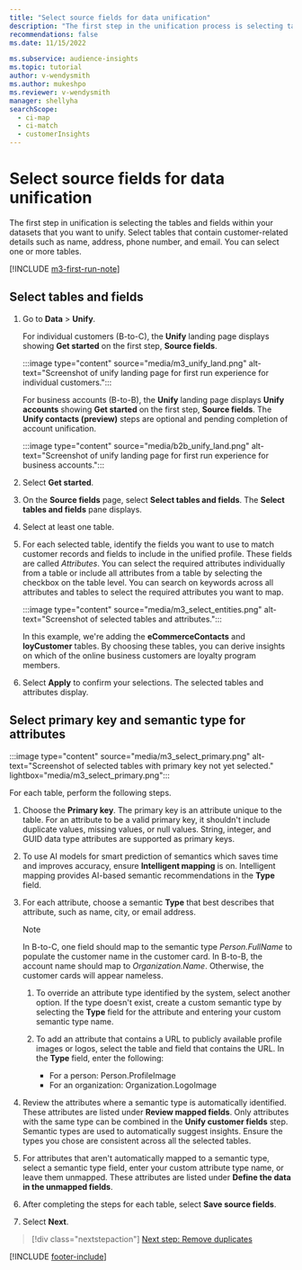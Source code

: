 ```yaml
---
title: "Select source fields for data unification"
description: "The first step in the unification process is selecting tables, attributes, primary keys, and semantic types to map data to the unified customer profile."
recommendations: false
ms.date: 11/15/2022

ms.subservice: audience-insights
ms.topic: tutorial
author: v-wendysmith
ms.author: mukeshpo
ms.reviewer: v-wendysmith
manager: shellyha
searchScope: 
  - ci-map
  - ci-match
  - customerInsights
---
```


# Select source fields for data unification

The first step in unification is selecting the tables and fields within your datasets that you want to unify. Select tables that contain customer-related details such as name, address, phone number, and email. You can select one or more tables.

[!INCLUDE [m3-first-run-note](includes/m3-first-run-note.md)]

## Select tables and fields

1. Go to **Data** > **Unify**.

   For individual customers (B-to-C), the **Unify** landing page displays showing **Get started** on the first step, **Source fields**.

   :::image type="content" source="media/m3_unify_land.png" alt-text="Screenshot of unify landing page for first run experience for individual customers.":::

   For business accounts (B-to-B), the **Unify** landing page displays **Unify accounts** showing **Get started** on the first step, **Source fields**. The **Unify contacts (preview)** steps are optional and pending completion of account unification.

   :::image type="content" source="media/b2b_unify_land.png" alt-text="Screenshot of unify landing page for first run experience for business accounts.":::

1. Select **Get started**.

1. On the **Source fields** page, select **Select tables and fields**. The **Select tables and fields** pane displays.

1. Select at least one table.

1. For each selected table, identify the fields you want to use to match customer records and fields to include in the unified profile. These fields are called *Attributes*. You can select the required attributes individually from a table or include all attributes from a table by selecting the checkbox on the table level. You can search on keywords across all attributes and tables to select the required attributes you want to map.

   :::image type="content" source="media/m3_select_entities.png" alt-text="Screenshot of selected tables and attributes.":::

   In this example, we're adding the **eCommerceContacts** and **loyCustomer** tables. By choosing these tables, you can derive insights on which of the online business customers are loyalty program members.

1. Select **Apply** to confirm your selections. The selected tables and attributes display.

## Select primary key and semantic type for attributes

   :::image type="content" source="media/m3_select_primary.png" alt-text="Screenshot of selected tables with primary key not yet selected." lightbox="media/m3_select_primary.png":::

For each table, perform the following steps.

1. Choose the **Primary key**. The primary key is an attribute unique to the table. For an attribute to be a valid primary key, it shouldn't include duplicate values, missing values, or null values. String, integer, and GUID data type attributes are supported as primary keys.

1. To use AI models for smart prediction of semantics which saves time and improves accuracy, ensure **Intelligent mapping** is on. Intelligent mapping provides AI-based semantic recommendations in the **Type** field.

1. For each attribute, choose a semantic **Type** that best describes that attribute, such as name, city, or email address.

   > [!NOTE]
   > In B-to-C, one field should map to the semantic type *Person.FullName* to populate the customer name in the customer card. In B-to-B, the account name should map to *Organization.Name*. Otherwise, the customer cards will appear nameless.

   1. To override an attribute type identified by the system, select another option. If the type doesn't exist, create a custom semantic type by selecting the **Type** field for the attribute and entering your custom semantic type name.

   1. To add an attribute that contains a URL to publicly available profile images or logos, select the table and field that contains the URL. In the **Type** field, enter the following:
      - For a person: Person.ProfileImage
      - For an organization: Organization.LogoImage

1. Review the attributes where a semantic type is automatically identified. These attributes are listed under **Review mapped fields**. Only attributes with the same type can be combined in the **Unify customer fields** step. Semantic types are used to automatically suggest insights. Ensure the types you chose are consistent across all the selected tables.

1. For attributes that aren't automatically mapped to a semantic type, select a semantic type field, enter your custom attribute type name, or leave them unmapped. These attributes are listed under **Define the data in the unmapped fields**.

1. After completing the steps for each table, select **Save source fields**.

1. Select **Next**.

> [!div class="nextstepaction"]
> [Next step: Remove duplicates](data-unification-duplicates.md)

[!INCLUDE [footer-include](includes/footer-banner.md)]
